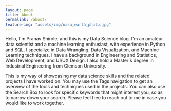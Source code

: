 ```yaml
---
layout: page
title: About
permalink: /about/
feature-img: "assets/img/nasa_earth_photo.jpg"
---
```


Hello, I'm Pranav Shirole, and this is my Data Science blog. I'm an amateur data scientist and a machine learning enthusiast, with experience in Python and SQL. I specialize in Data Wrangling, Data Visualization, and Machine Learning techniques. I have a background in Engineering and Statistics, Web Development, and UI/UX Design. I also hold a Master's degree in Industrial Engineering from Clemson University.

This is my way of showcasing my data science skills and the related projects I have worked on. You may use the Tags navigation to get an overview of the tools and techniques used in the projects. You can also use the Search Box to look for specific keywords that might interest you, so as to narrow down your search. Please feel free to reach out to me in case you would like to work together.
